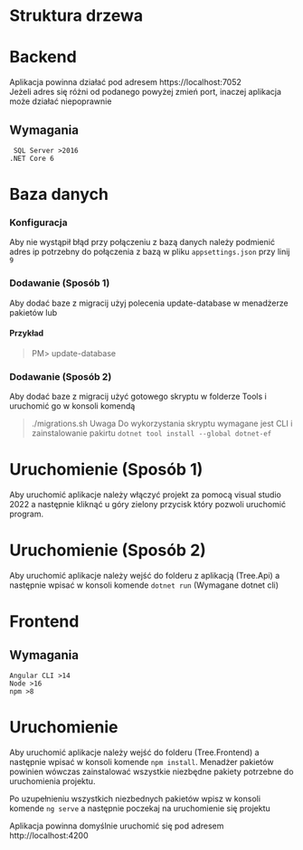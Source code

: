 # Struktura drzewa

# Backend
Aplikacja powinna działać pod adresem https://localhost:7052
<br/>
Jeżeli adres się różni od podanego powyżej zmień port, inaczej aplikacja może działać niepoprawnie
## Wymagania
`` SQL Server >2016``
<br />
``.NET Core 6``
# Baza danych
### Konfiguracja
Aby nie wystąpił błąd przy połączeniu z bazą danych należy podmienić adres ip potrzebny do połączenia z bazą w pliku ``appsettings.json`` przy linij ``9``
### Dodawanie (Sposób 1)
Aby dodać baze z migracij użyj polecenia update-database w menadżerze pakietów lub 
#### Przykład
> PM> update-database
### Dodawanie (Sposób 2)
Aby dodać baze z migracij użyć gotowego skryptu w folderze Tools i uruchomić go w konsoli komendą
> ./migrations.sh
Uwaga
Do wykorzystania skryptu wymagane jest CLI i zainstalowanie pakirtu `dotnet tool install --global dotnet-ef`

# Uruchomienie (Sposób 1)
Aby uruchomić aplikacje należy włączyć projekt za pomocą visual studio 2022 a następnie kliknąć u góry zielony przycisk który pozwoli uruchomić program.
# Uruchomienie (Sposób 2)
Aby uruchomić aplikacje należy wejść do folderu z aplikacją (Tree.Api) a następnie wpisać w konsoli komende ``dotnet run`` (Wymagane dotnet cli)

# Frontend
## Wymagania
``Angular CLI >14``
<br />
``Node >16``
<br />
``npm >8``
<br />
# Uruchomienie
Aby uruchomić aplikacje należy wejść do folderu (Tree.Frontend) a następnie wpisać w konsoli komende `npm install`.
Menadżer pakietów powinien wówczas zainstalować wszystkie niezbędne pakiety potrzebne do uruchomienia projektu.

Po uzupełnieniu wszystkich niezbednych pakietów wpisz w konsoli komende ``ng serve`` a następnie poczekaj na uruchomienie się projektu

Aplikacja powinna domyślnie uruchomić się pod adresem http://localhost:4200
